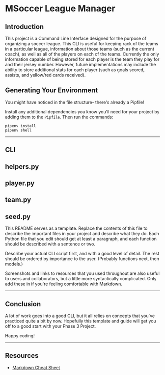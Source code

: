 # MSoccer League Manager

## Introduction
This project is a Command Line Interface designed for the purpose of organizing a soccer league. This CLI is useful for keeping rack of the teams in a particular league, information about those teams (such as the current coach), as well as all of the players on each of the teams. Currently the only information capable of being stored for each player is the team they play for and their jersey number. However, future implementations may include the ability to store additional stats for each player (such as goals scored, assists, and yellow/red cards received).

## Generating Your Environment

You might have noticed in the file structure- there's already a Pipfile!

Install any additional dependencies you know you'll need for your project by
adding them to the `Pipfile`. Then run the commands:

```console
pipenv install
pipenv shell
```

---

## CLI



## helpers.py



## player.py



## team.py


## seed.py



This README serves as a template. Replace the contents of this file to describe
the important files in your project and describe what they do. Each Python file
that you edit should get at least a paragraph, and each function should be
described with a sentence or two.

Describe your actual CLI script first, and with a good level of detail. The rest
should be ordered by importance to the user. (Probably functions next, then
models.)

Screenshots and links to resources that you used throughout are also useful to
users and collaborators, but a little more syntactically complicated. Only add
these in if you're feeling comfortable with Markdown.

---

## Conclusion

A lot of work goes into a good CLI, but it all relies on concepts that you've
practiced quite a bit by now. Hopefully this template and guide will get you off
to a good start with your Phase 3 Project.

Happy coding!

---

## Resources

- [Markdown Cheat Sheet](https://www.markdownguide.org/cheat-sheet/)
